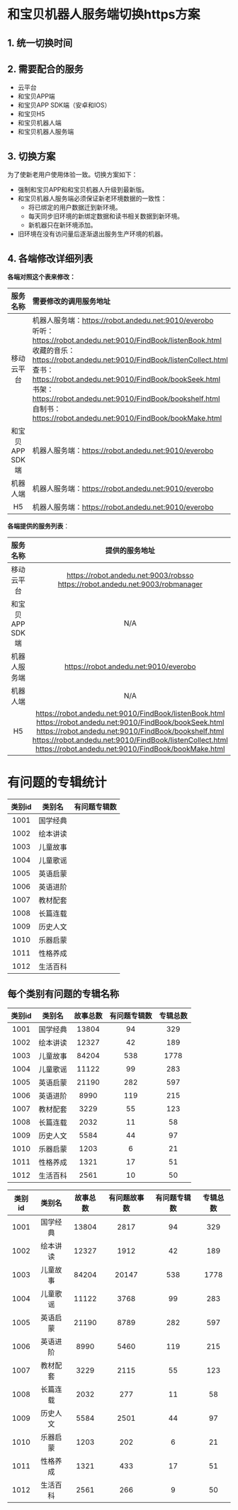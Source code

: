 # 和宝贝机器人服务端切换https方案
## 1. 统一切换时间



## 2. 需要配合的服务
* 云平台
* 和宝贝APP端
* 和宝贝APP SDK端（安卓和IOS）
* 和宝贝H5
* 和宝贝机器人端
* 和宝贝机器人服务端

## 3. 切换方案

为了使新老用户使用体验一致。切换方案如下：

* 强制和宝贝APP和和宝贝机器人升级到最新版。
* 和宝贝机器人服务端必须保证新老环境数据的一致性：
  * 将已绑定的用户数据迁到新环境。
  * 每天同步旧环境的新绑定数据和读书相关数据到新环境。
  * 新机器只在新环境添加。
* 旧环境在没有访问量后逐渐退出服务生产环境的机器。

## 4. 各端修改详细列表
**各端对照这个表来修改：**

| 服务名称 |      需要修改的调用服务地址      |
|:----------:|:--------------|
| 移动云平台 | 机器人服务端：https://robot.andedu.net:9010/everobo<br>听听：https://robot.andedu.net:9010/FindBook/listenBook.html<br/>收藏的音乐：https://robot.andedu.net:9010/FindBook/listenCollect.html<br/>查书：https://robot.andedu.net:9010/FindBook/bookSeek.html<br/>书架：https://robot.andedu.net:9010/FindBook/bookshelf.html<br/>自制书：https://robot.andedu.net:9010/FindBook/bookMake.html |
| 和宝贝APP SDK端 |   机器人服务端：https://robot.andedu.net:9010/everobo   |
| 机器人端 |机器人服务端：https://robot.andedu.net:9010/everobo |
| H5 | 机器人服务端：https://robot.andedu.net:9010/everobo |



**各端提供的服务列表**：

| 服务名称 |      提供的服务地址      |
|:----------:|:-------------:|
| 移动云平台 | https://robot.andedu.net:9003/robsso<br/>https://robot.andedu.net:9003/robmanager |
| 和宝贝APP SDK端 |   N/A   |
| 机器人服务端 | https://robot.andedu.net:9010/everobo |
| 机器人端 | N/A |
| H5 | https://robot.andedu.net:9010/FindBook/listenBook.html<br/>https://robot.andedu.net:9010/FindBook/bookSeek.html<br/>https://robot.andedu.net:9010/FindBook/bookshelf.html<br/>https://robot.andedu.net:9010/FindBook/listenCollect.html<br/>https://robot.andedu.net:9010/FindBook/bookMake.html |


# 有问题的专辑统计

|类别id|类别名|有问题专辑数|
|:-:|:-:|:-:|
|1001|国学经典||
|1002|绘本讲读||
|1003|儿童故事||
|1004|儿童歌谣||
|1005|英语启蒙||
|1006|英语进阶||
|1007|教材配套||
|1008|长篇连载||
|1009|历史人文||
|1010|乐器启蒙||
|1011|性格养成||
|1012|生活百科||

## 每个类别有问题的专辑名称


|类别id|类别名|故事总数|有问题专辑数|专辑总数|
|:-:|:-:|:-:|:-:|:-:|
|1001|国学经典|13804|94|329|
|1002|绘本讲读|12327|42|189|
|1003|儿童故事|84204|538|1778|
|1004|儿童歌谣|11122|99|283|
|1005|英语启蒙|21190|282|597|
|1006|英语进阶|8990|119|215|
|1007|教材配套|3229|55|123|
|1008|长篇连载|2032|11|58|
|1009|历史人文|5584|44|97|
|1010|乐器启蒙|1203|6|21|
|1011|性格养成|1321|17|51|
|1012|生活百科|2561|10|50|

|类别id|类别名|故事总数|有问题故事数|有问题专辑数|专辑总数|
|:-:|:-:|:-:|:-:|:-:|:-:|
|1001|国学经典|13804|2817|94|329|
|1002|绘本讲读|12327|1912|42|189|
|1003|儿童故事|84204|20147|538|1778|
|1004|儿童歌谣|11122|3768|99|283|
|1005|英语启蒙|21190|8789|282|597|
|1006|英语进阶|8990|5460|119|215|
|1007|教材配套|3229|2115|55|123|
|1008|长篇连载|2032|277|11|58|
|1009|历史人文|5584|2501|44|97|
|1010|乐器启蒙|1203|202|6|21|
|1011|性格养成|1321|433|17|51|
|1012|生活百科|2561|266|9|50|
